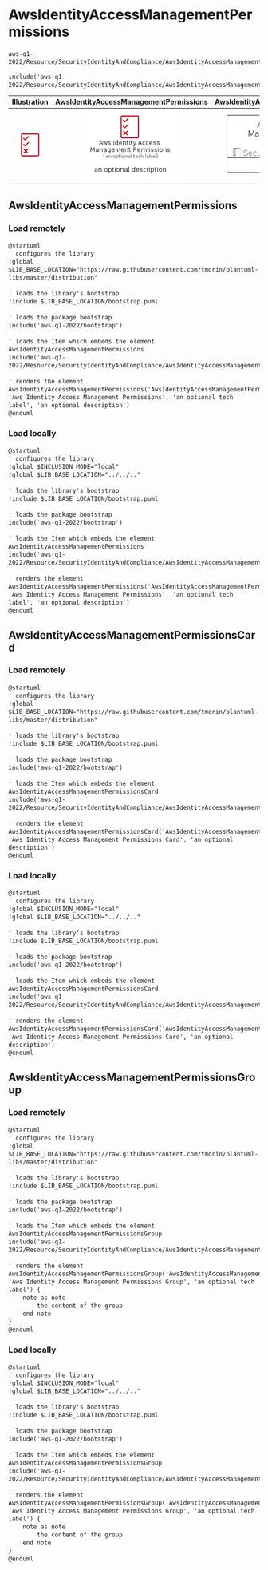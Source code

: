 # AwsIdentityAccessManagementPermissions


```text
aws-q1-2022/Resource/SecurityIdentityAndCompliance/AwsIdentityAccessManagementPermissions
```

```text
include('aws-q1-2022/Resource/SecurityIdentityAndCompliance/AwsIdentityAccessManagementPermissions')
```



| Illustration | AwsIdentityAccessManagementPermissions | AwsIdentityAccessManagementPermissionsCard | AwsIdentityAccessManagementPermissionsGroup |
| :---: | :---: | :---: | :---: |
| ![illustration for Illustration](../../../aws-q1-2022/Resource/SecurityIdentityAndCompliance/AwsIdentityAccessManagementPermissions.png) | ![illustration for AwsIdentityAccessManagementPermissions](../../../aws-q1-2022/Resource/SecurityIdentityAndCompliance/AwsIdentityAccessManagementPermissions.Local.png) | ![illustration for AwsIdentityAccessManagementPermissionsCard](../../../aws-q1-2022/Resource/SecurityIdentityAndCompliance/AwsIdentityAccessManagementPermissionsCard.Local.png) | ![illustration for AwsIdentityAccessManagementPermissionsGroup](../../../aws-q1-2022/Resource/SecurityIdentityAndCompliance/AwsIdentityAccessManagementPermissionsGroup.Local.png) |




## AwsIdentityAccessManagementPermissions

### Load remotely
```plantuml
@startuml
' configures the library
!global $LIB_BASE_LOCATION="https://raw.githubusercontent.com/tmorin/plantuml-libs/master/distribution"

' loads the library's bootstrap
!include $LIB_BASE_LOCATION/bootstrap.puml

' loads the package bootstrap
include('aws-q1-2022/bootstrap')

' loads the Item which embeds the element AwsIdentityAccessManagementPermissions
include('aws-q1-2022/Resource/SecurityIdentityAndCompliance/AwsIdentityAccessManagementPermissions')

' renders the element
AwsIdentityAccessManagementPermissions('AwsIdentityAccessManagementPermissions', 'Aws Identity Access Management Permissions', 'an optional tech label', 'an optional description')
@enduml
```

### Load locally
```plantuml
@startuml
' configures the library
!global $INCLUSION_MODE="local"
!global $LIB_BASE_LOCATION="../../.."

' loads the library's bootstrap
!include $LIB_BASE_LOCATION/bootstrap.puml

' loads the package bootstrap
include('aws-q1-2022/bootstrap')

' loads the Item which embeds the element AwsIdentityAccessManagementPermissions
include('aws-q1-2022/Resource/SecurityIdentityAndCompliance/AwsIdentityAccessManagementPermissions')

' renders the element
AwsIdentityAccessManagementPermissions('AwsIdentityAccessManagementPermissions', 'Aws Identity Access Management Permissions', 'an optional tech label', 'an optional description')
@enduml
```

## AwsIdentityAccessManagementPermissionsCard

### Load remotely
```plantuml
@startuml
' configures the library
!global $LIB_BASE_LOCATION="https://raw.githubusercontent.com/tmorin/plantuml-libs/master/distribution"

' loads the library's bootstrap
!include $LIB_BASE_LOCATION/bootstrap.puml

' loads the package bootstrap
include('aws-q1-2022/bootstrap')

' loads the Item which embeds the element AwsIdentityAccessManagementPermissionsCard
include('aws-q1-2022/Resource/SecurityIdentityAndCompliance/AwsIdentityAccessManagementPermissions')

' renders the element
AwsIdentityAccessManagementPermissionsCard('AwsIdentityAccessManagementPermissionsCard', 'Aws Identity Access Management Permissions Card', 'an optional description')
@enduml
```

### Load locally
```plantuml
@startuml
' configures the library
!global $INCLUSION_MODE="local"
!global $LIB_BASE_LOCATION="../../.."

' loads the library's bootstrap
!include $LIB_BASE_LOCATION/bootstrap.puml

' loads the package bootstrap
include('aws-q1-2022/bootstrap')

' loads the Item which embeds the element AwsIdentityAccessManagementPermissionsCard
include('aws-q1-2022/Resource/SecurityIdentityAndCompliance/AwsIdentityAccessManagementPermissions')

' renders the element
AwsIdentityAccessManagementPermissionsCard('AwsIdentityAccessManagementPermissionsCard', 'Aws Identity Access Management Permissions Card', 'an optional description')
@enduml
```

## AwsIdentityAccessManagementPermissionsGroup

### Load remotely
```plantuml
@startuml
' configures the library
!global $LIB_BASE_LOCATION="https://raw.githubusercontent.com/tmorin/plantuml-libs/master/distribution"

' loads the library's bootstrap
!include $LIB_BASE_LOCATION/bootstrap.puml

' loads the package bootstrap
include('aws-q1-2022/bootstrap')

' loads the Item which embeds the element AwsIdentityAccessManagementPermissionsGroup
include('aws-q1-2022/Resource/SecurityIdentityAndCompliance/AwsIdentityAccessManagementPermissions')

' renders the element
AwsIdentityAccessManagementPermissionsGroup('AwsIdentityAccessManagementPermissionsGroup', 'Aws Identity Access Management Permissions Group', 'an optional tech label') {
    note as note
        the content of the group
    end note
}
@enduml
```

### Load locally
```plantuml
@startuml
' configures the library
!global $INCLUSION_MODE="local"
!global $LIB_BASE_LOCATION="../../.."

' loads the library's bootstrap
!include $LIB_BASE_LOCATION/bootstrap.puml

' loads the package bootstrap
include('aws-q1-2022/bootstrap')

' loads the Item which embeds the element AwsIdentityAccessManagementPermissionsGroup
include('aws-q1-2022/Resource/SecurityIdentityAndCompliance/AwsIdentityAccessManagementPermissions')

' renders the element
AwsIdentityAccessManagementPermissionsGroup('AwsIdentityAccessManagementPermissionsGroup', 'Aws Identity Access Management Permissions Group', 'an optional tech label') {
    note as note
        the content of the group
    end note
}
@enduml
```

